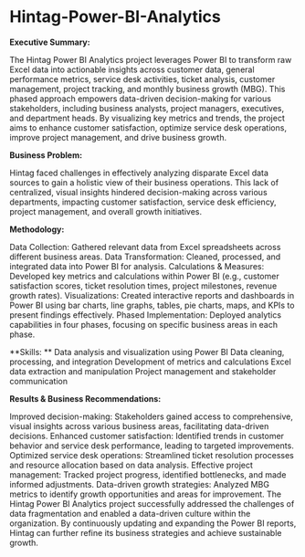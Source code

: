 # Hintag-Power-BI-Analytics

**Executive Summary:**

The Hintag Power BI Analytics project leverages Power BI to transform raw Excel data into actionable insights across customer data, general performance metrics, service desk activities, ticket analysis, customer management, project tracking, and monthly business growth (MBG). This phased approach empowers data-driven decision-making for various stakeholders, including business analysts, project managers, executives, and department heads. By visualizing key metrics and trends, the project aims to enhance customer satisfaction, optimize service desk operations, improve project management, and drive business growth.

**Business Problem:**

Hintag faced challenges in effectively analyzing disparate Excel data sources to gain a holistic view of their business operations. This lack of centralized, visual insights hindered decision-making across various departments, impacting customer satisfaction, service desk efficiency, project management, and overall growth initiatives.

**Methodology:**

Data Collection: Gathered relevant data from Excel spreadsheets across different business areas.
Data Transformation: Cleaned, processed, and integrated data into Power BI for analysis.
Calculations & Measures: Developed key metrics and calculations within Power BI (e.g., customer satisfaction scores, ticket resolution times, project milestones, revenue growth rates).
Visualizations: Created interactive reports and dashboards in Power BI using bar charts, line graphs, tables, pie charts, maps, and KPIs to present findings effectively.
Phased Implementation: Deployed analytics capabilities in four phases, focusing on specific business areas in each phase.

**Skills:
**
Data analysis and visualization using Power BI
Data cleaning, processing, and integration
Development of metrics and calculations
Excel data extraction and manipulation
Project management and stakeholder communication

**Results & Business Recommendations:**

Improved decision-making: Stakeholders gained access to comprehensive, visual insights across various business areas, facilitating data-driven decisions.
Enhanced customer satisfaction: Identified trends in customer behavior and service desk performance, leading to targeted improvements.
Optimized service desk operations: Streamlined ticket resolution processes and resource allocation based on data analysis.
Effective project management: Tracked project progress, identified bottlenecks, and made informed adjustments.
Data-driven growth strategies: Analyzed MBG metrics to identify growth opportunities and areas for improvement.
The Hintag Power BI Analytics project successfully addressed the challenges of data fragmentation and enabled a data-driven culture within the organization. By continuously updating and expanding the Power BI reports, Hintag can further refine its business strategies and achieve sustainable growth.
